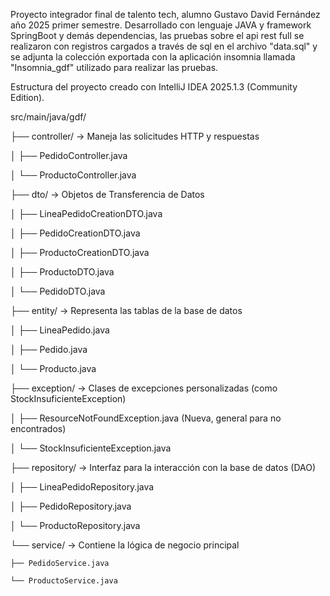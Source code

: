 Proyecto integrador final de talento tech, alumno Gustavo David Fernández año 2025 primer semestre.
Desarrollado con lenguaje JAVA y framework SpringBoot y demás dependencias, las pruebas sobre el api rest full se realizaron con registros cargados a través de sql en el archivo "data.sql" y se adjunta la colección exportada con la aplicación insomnia llamada "Insomnia_gdf" utilizado para realizar las pruebas.

Estructura del proyecto creado con IntelliJ IDEA 2025.1.3 (Community Edition).

src/main/java/gdf/

├── controller/  -> Maneja las solicitudes HTTP y respuestas

│   ├── PedidoController.java

│   └── ProductoController.java

├── dto/         -> Objetos de Transferencia de Datos

│   ├── LineaPedidoCreationDTO.java

│   ├── PedidoCreationDTO.java

│   ├── ProductoCreationDTO.java

│   ├── ProductoDTO.java

│   └── PedidoDTO.java

├── entity/      -> Representa las tablas de la base de datos

│   ├── LineaPedido.java

│   ├── Pedido.java

│   └── Producto.java

├── exception/   -> Clases de excepciones personalizadas (como StockInsuficienteException)

│   ├── ResourceNotFoundException.java (Nueva, general para no encontrados)

│   └── StockInsuficienteException.java

├── repository/  -> Interfaz para la interacción con la base de datos (DAO)

│   ├── LineaPedidoRepository.java

│   ├── PedidoRepository.java

│   └── ProductoRepository.java

└── service/     -> Contiene la lógica de negocio principal

    ├── PedidoService.java
    
    └── ProductoService.java
   
